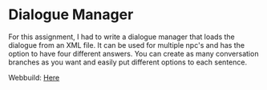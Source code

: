 # Dialogue Manager

For this assignment, I had to write a dialogue manager that loads the dialogue from an XML file.
It can be used for multiple npc's and has the option to have four different answers.
You can create as many conversation branches as you want and easily put different options to each sentence.

Webbuild: <a href="http://freetimedev.com/resources/projects/dialogue/index.html">Here</a>
